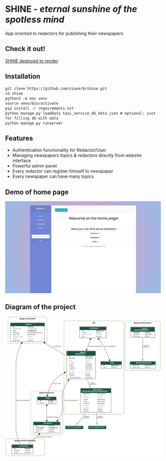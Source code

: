 # **SHINE** - *eternal sunshine of the spotless mind*

App oriented to redactors for publishing their newspapers

## Check it out!

[SHINE deployed to render](https://shine-wy53.onrender.com/)

## Installation

```shell
git clone https://github.com/siaserb/shine.git
cd shine
python3 -m env venv
source venv/bin/activate
pip install -r requirements.txt
python manage.py loaddata taxi_service_db_data.json # optional: just for filling db with data
python manage.py runserver
```

## Features

* Authentication  functionality for Redactor/User
* Managing newspapers topics & redactors directly from website interface
* Powerful admin panel
* Every redactor can register himself to newspaper
* Every newspaper can have many topics

## Demo of home page

![Website Interface](demo.png)

## Diagram of the project

![ER_diadram](er_diagram.png)
